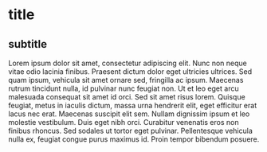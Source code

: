 # title

## subtitle

Lorem ipsum dolor sit amet, consectetur adipiscing elit. Nunc non neque vitae odio lacinia finibus. Praesent dictum dolor eget ultricies ultrices. Sed quam ipsum, vehicula sit amet ornare sed, fringilla ac ipsum. Maecenas rutrum tincidunt nulla, id pulvinar nunc feugiat non. Ut et leo eget arcu malesuada consequat sit amet id orci. Sed sit amet risus lorem. Quisque feugiat, metus in iaculis dictum, massa urna hendrerit elit, eget efficitur erat lacus nec erat. Maecenas suscipit elit sem. Nullam dignissim ipsum et leo molestie vestibulum. Duis eget nibh orci. Curabitur venenatis eros non finibus rhoncus. Sed sodales ut tortor eget pulvinar. Pellentesque vehicula nulla ex, feugiat congue purus maximus id. Proin tempor bibendum posuere.

